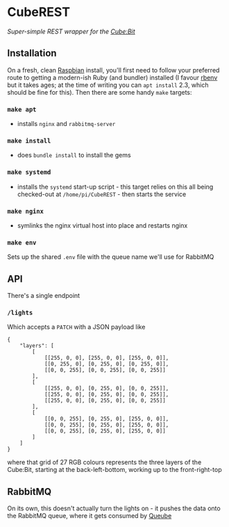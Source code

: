# CubeREST

_Super-simple REST wrapper for the [Cube:Bit](https://4tronix.co.uk/blog/?p=1770)_

## Installation

On a fresh, clean [Raspbian](https://www.raspbian.org/) install, you'll first need to follow your preferred route to getting a modern-ish Ruby (and bundler) installed (I favour [rbenv](https://github.com/rbenv/rbenv) but it takes ages; at the time of writing you can `apt install` 2.3, which should be fine for this). Then there are some handy `make` targets:

### `make apt`

* installs `nginx` and `rabbitmq-server`

### `make install`

* does `bundle install` to install the gems

### `make systemd`

* installs the `systemd` start-up script - this target relies on this all being checked-out at `/home/pi/CubeREST` - then starts the service

### `make nginx`

* symlinks the nginx virtual host into place and restarts nginx

### `make env`

Sets up the shared `.env` file with the queue name we'll use for RabbitMQ

## API

There's a single endpoint

### `/lights`

Which accepts a `PATCH` with a JSON payload like

    {
    	"layers": [
    		[
    			[[255, 0, 0], [255, 0, 0], [255, 0, 0]],
    			[[0, 255, 0], [0, 255, 0], [0, 255, 0]],
    			[[0, 0, 255], [0, 0, 255], [0, 0, 255]]
    		],		
    		[
    			[[255, 0, 0], [0, 255, 0], [0, 0, 255]],
    			[[255, 0, 0], [0, 255, 0], [0, 0, 255]],
    			[[255, 0, 0], [0, 255, 0], [0, 0, 255]]
    		],
    		[
    			[[0, 0, 255], [0, 255, 0], [255, 0, 0]],
    			[[0, 0, 255], [0, 255, 0], [255, 0, 0]],
    			[[0, 0, 255], [0, 255, 0], [255, 0, 0]]
    		]
    	]
    }

where that grid of 27 RGB colours represents the three layers of the Cube:Bit, starting at the back-left-bottom, working up to the front-right-top

## RabbitMQ

On its own, this doesn't actually turn the lights on - it pushes the data onto the RabbitMQ queue, where it gets consumed by [Queube](https://github.com/pikesley/Queube)
